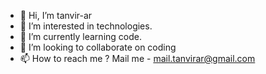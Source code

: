 - 👋 Hi, I’m tanvir-ar
- 👀 I’m interested in technologies.
- 🌱 I’m currently learning code.
- 💞️ I’m looking to collaborate on coding
- 📫 How to reach me ? Mail me - mail.tanvirar@gmail.com

<!---
tanvir-ar/tanvir-ar is a ✨ special ✨ repository because its `README.md` (this file) appears on your GitHub profile.
You can click the Preview link to take a look at your changes.
--->
